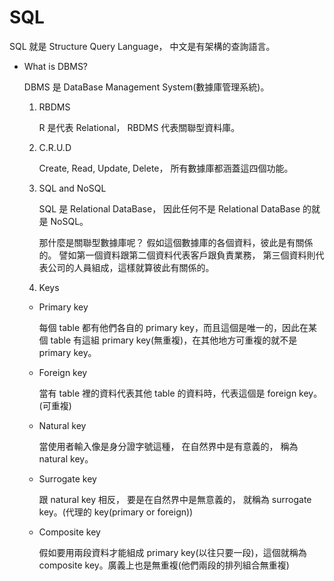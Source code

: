 # SQL

SQL 就是 Structure Query Language，
中文是有架構的查詢語言。

- What is DBMS?

  DBMS 是 DataBase Management System(數據庫管理系統)。

  1. RBDMS

     R 是代表 Relational，
     RBDMS 代表關聯型資料庫。

  2. C.R.U.D

     Create, Read, Update, Delete，
     所有數據庫都涵蓋這四個功能。

  3. SQL and NoSQL

     SQL 是 Relational DataBase，
     因此任何不是 Relational DataBase 的就是 NoSQL。

     那什麼是關聯型數據庫呢？
     假如這個數據庫的各個資料，彼此是有關係的。
     譬如第一個資料跟第二個資料代表客戶跟負責業務，
     第三個資料則代表公司的人員組成，這樣就算彼此有關係的。

  4. Keys

  - Primary key

    每個 table 都有他們各自的 primary key，而且這個是唯一的，因此在某個 table 有這組 primary key(無重複)，在其他地方可重複的就不是 primary key。

  - Foreign key

    當有 table 裡的資料代表其他 table 的資料時，代表這個是 foreign key。(可重複)

  - Natural key

    當使用者輸入像是身分證字號這種，
    在自然界中是有意義的，
    稱為 natural key。

  - Surrogate key

    跟 natural key 相反，
    要是在自然界中是無意義的，
    就稱為 surrogate key。(代理的 key(primary or foreign))

  - Composite key

    假如要用兩段資料才能組成 primary key(以往只要一段)，這個就稱為 composite key。廣義上也是無重複(他們兩段的排列組合無重複)
